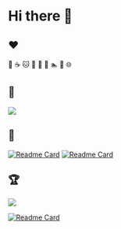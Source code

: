 # Hi there 👋

## :heart:

:tea: :coffee: :cat: :sunflower: :palm_tree: :musical_note: :swimmer: :walking: :globe_with_meridians:

## :telescope:

<a href="https://github.com/mariamihai">
  <img align="center" src="https://github-readme-stats.vercel.app/api?username=mariamihai&show_icons=true&include_all_commits=true&count_private=true&hide=contribs&theme=radical&border_radius=20" />
</a>

## :seedling:
[![Readme Card](https://github-readme-stats.vercel.app/api/pin/?username=mariamihai&repo=programming-kotlin&show_owner=true)](https://github.com/mariamihai/programming-kotlin)
[![Readme Card](https://github-readme-stats.vercel.app/api/pin/?username=mariamihai&repo=udemy-react-overview&show_owner=true)](https://github.com/mariamihai/udemy-react-overview)


## :trophy:

<img align="center" src="https://github-profile-trophy.vercel.app/?username=mariamihai&theme=darkhub" />

[![Readme Card](https://github-readme-stats.vercel.app/api/top-langs/?username=mariamihai)](https://github.com/mariamihai)

